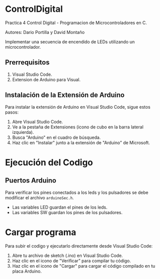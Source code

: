# ControlDigital
Practica 4 Control Digital - Programacion de Microcontroladores en C.

Autores: Dario Portilla y David Montaño

Implementar una secuencia de encendido de LEDs utilizando un microcontrolador.

## Prerrequisitos
1. Visual Studio Code.
2. Extension de Arduino para Visual.


## Instalación de la Extensión de Arduino

Para instalar la extensión de Arduino en Visual Studio Code, sigue estos pasos:

1. Abre Visual Studio Code.
2. Ve a la pestaña de Extensiones (icono de cubo en la barra lateral izquierda).
3. Busca "Arduino" en el cuadro de búsqueda.
4. Haz clic en "Instalar" junto a la extensión de "Arduino" de Microsoft.


# Ejecución del Codigo
## Puertos Arduino
Para verificar los pines conectados a los leds y los pulsadores se debe
modificar el archivo `arduinoSec.h`.
 - Las variables LED guardan el pines de los leds.
 - Las variables SW guardan los pines de los pulsadores.



# Cargar programa
Para subir el codigo y ejecutarlo directamente desde Visual Studio Code:

1. Abre tu archivo de sketch (.ino) en Visual Studio Code.
2. Haz clic en el icono de "Verificar" para compilar tu código.
3. Haz clic en el icono de "Cargar" para cargar el código compilado en tu placa Arduino.


